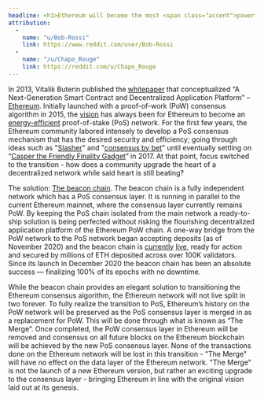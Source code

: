 ```yaml
---
headline: <h1>Ethereum will become the most <span class="accent">powerful</span>, most <span class="accent">used</span>, most <span class="accent">credibly-neutral</span>, and most <span class="accent accent-green">energy-efficient</span> blockchain network in&nbsp;the&nbsp;world.</h1>
attribution:
  -
    name: "u/Bob-Rossi"
    link: https://www.reddit.com/user/Bob-Rossi
  -
    name: "/u/Chapo_Rouge"
    link: https://reddit.com/u/Chapo_Rouge
---
```


In 2013, Vitalik Buterin published the [whitepaper](https://ethereum.org/en/whitepaper/) that conceptualized “A Next-Generation Smart Contract and Decentralized Application Platform” – [Ethereum](https://ethereum.org). Initially launched with a proof-of-work (PoW) consensus algorithm in 2015, the [vision](https://ethereum.org/en/eth2/vision/) has always been for Ethereum to become an [energy-efficient](https://spectrum.ieee.org/computing/networks/ethereum-plans-to-cut-its-absurd-energy-consumption-by-99-percent) proof-of-stake (PoS) network. For the first few years, the Ethereum community labored intensely to develop a PoS consensus mechanism that has the desired security and efficiency; going through ideas such as "[Slasher](https://blog.ethereum.org/2014/01/15/slasher-a-punitive-proof-of-stake-algorithm/)" and "[consensus by bet](https://blog.ethereum.org/2015/12/28/understanding-serenity-part-2-casper/)" until eventually settling on “[Casper the Friendly Finality Gadget](https://arxiv.org/pdf/1710.09437.pdf)” in 2017. At that point, focus switched to the transition - how does a community upgrade the heart of a decentralized network while said heart is still beating?

The solution: [The beacon chain](https://ethereum.org/en/eth2/beacon-chain/). The beacon chain is a fully independent network which has a PoS consensus layer. It is running in parallel to the current Ethereum mainnet, where the consensus layer currently remains PoW. By keeping the PoS chain isolated from the main network a ready-to-ship solution is being perfected without risking the flourishing decentralized application platform of the Ethereum PoW chain. A one-way bridge from the PoW network to the PoS network began accepting deposits (as of November 2020) and the beacon chain is [currently](beaconscan.com/) [live](https://beaconcha.in/), ready for action and secured by millions of ETH deposited across over 100K validators. Since its launch in December 2020 the beacon chain has been an absolute success — finalizing 100% of its epochs with no downtime.

While the beacon chain provides an elegant solution to transitioning the Ethereum consensus algorithm, the Ethereum network will not live split in two forever. To fully realize the transition to PoS, Ethereum’s history on the PoW network will be preserved as the PoS consensus layer is merged in as a replacement for PoW. This will be done through what is known as “The Merge”. Once completed, the PoW consensus layer in Ethereum will be removed and consensus on all future blocks on the Ethereum blockchain will be achieved by the new PoS consensus layer. None of the transactions done on the Ethereum network will be lost in this transition - "The Merge" will have no effect on the data layer of the Ethereum network. "The Merge" is not the launch of a new Ethereum version, but rather an exciting upgrade to the consensus layer - bringing Ethereum in line with the original vision laid out at its genesis.
